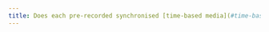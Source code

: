 ```yaml
---
title: Does each pre-recorded synchronised [time-based media](#time-based-media-audio-video-and-synchronised) have, if necessary, synchronised [subtitles](#synchronised-captions-media-object) (excluding special cases)?
---
```

